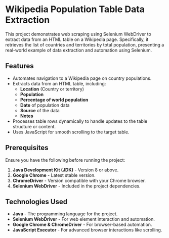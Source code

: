 # Wikipedia Population Table Data Extraction  

This project demonstrates web scraping using Selenium WebDriver to extract data from an HTML table on a Wikipedia page. Specifically, it retrieves the list of countries and territories by total population, presenting a real-world example of data extraction and automation using Selenium.

## Features  
- Automates navigation to a Wikipedia page on country populations.  
- Extracts data from an HTML table, including:  
  - **Location** (Country or territory)  
  - **Population**  
  - **Percentage of world population**  
  - **Date** of population data  
  - **Source** of the data  
  - **Notes**  
- Processes table rows dynamically to handle updates to the table structure or content.  
- Uses JavaScript for smooth scrolling to the target table.  

## Prerequisites  
Ensure you have the following before running the project:  
1. **Java Development Kit (JDK)** - Version 8 or above.   
2. **Google Chrome** - Latest stable version.  
3. **ChromeDriver** - Version compatible with your Chrome browser.  
4. **Selenium WebDriver** - Included in the project dependencies.  

## Technologies Used  
- **Java** - The programming language for the project.  
- **Selenium WebDriver** - For web element interaction and automation.  
- **Google Chrome & ChromeDriver** - For browser-based automation.  
- **JavaScript Executor** - For advanced browser interactions like scrolling.
